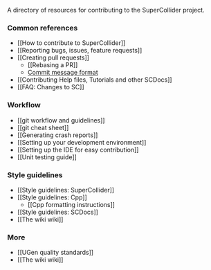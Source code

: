 A directory of resources for contributing to the SuperCollider project.


### Common references

- [[How to contribute to SuperCollider]]
- [[Reporting bugs, issues, feature requests]]
- [[Creating pull requests]]
  - [[Rebasing a PR]]
  - [Commit message format](https://github.com/mtmccrea/supercollider/wiki/Creating-Pull-Requests#git-commit-message-format)
- [[Contributing Help files, Tutorials and other SCDocs]]
- [[FAQ: Changes to SC]]


### Workflow
    
- [[git workflow and guidelines]]  
- [[git cheat sheet]]
- [[Generating crash reports]]
- [[Setting up your development environment]]
- [[Setting up the IDE for easy contribution]]
- [[Unit testing guide]]


### Style guidelines
    
- [[Style guidelines: SuperCollider]]
- [[Style guidelines: Cpp]]
  + [[Cpp formatting instructions]]
- [[Style guidelines: SCDocs]]
- [[The wiki wiki]]


### More

- [[UGen quality standards]]
- [[The wiki wiki]]